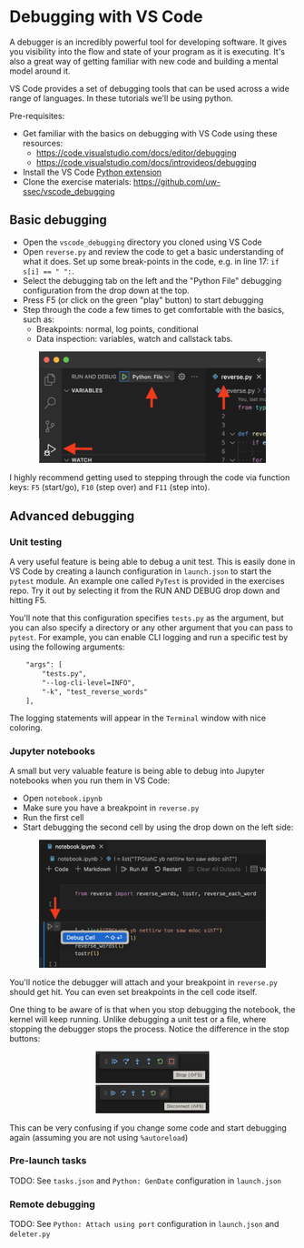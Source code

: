 # Debugging with VS Code

A debugger is an incredibly powerful tool for developing software. It gives you visibility into the flow and state of your program as it is executing. It's also a great way of getting familiar with new code and building a mental model around it. 

VS Code provides a set of debugging tools that can be used across a wide range of languages. In these tutorials we'll be using python.

Pre-requisites:
- Get familiar with the basics on debugging with VS Code using these resources:
  - https://code.visualstudio.com/docs/editor/debugging
  - https://code.visualstudio.com/docs/introvideos/debugging
- Install the VS Code [Python extension](https://marketplace.visualstudio.com/items?itemName=ms-python.python)
- Clone the exercise materials: https://github.com/uw-ssec/vscode_debugging



## Basic debugging

- Open the `vscode_debugging` directory you cloned using VS Code
- Open `reverse.py` and review the code to get a basic understanding of what it does. Set up some break-points in the code, e.g. in line 17: `if s[i] == " ":`.
- Select the debugging tab on the left and the "Python File" debugging configuration from the drop down at the top.
- Press F5 (or click on the green "play" button) to start debugging
- Step through the code a few times to get comfortable with the basics, such as:
  - Breakpoints: normal, log points, conditional
  - Data inspection: variables, watch and callstack tabs.

<p align="center">
<img src="../assets/images/basic_debug.png" width="400">
</p>

I highly recommend getting used to stepping through the code via function keys: `F5` (start/go), `F10` (step over) and `F11` (step into).

## Advanced debugging

### Unit testing

A very useful feature is being able to debug a unit test. This is easily done in VS Code by creating a launch configuration in `launch.json` to start the `pytest` module. An example one called `PyTest` is provided in the exercises repo. Try it out by selecting it from the RUN AND DEBUG drop down and hitting F5.

You'll note that this configuration specifies `tests.py` as the argument, but you can also specify a directory or any other argument that you can pass to `pytest`. For example, you can enable CLI logging and run a specific test by using the following arguments:

```
    "args": [
        "tests.py",
        "--log-cli-level=INFO",
        "-k", "test_reverse_words"
    ],
```
The logging statements will appear in the `Terminal` window with nice coloring.

### Jupyter notebooks

A small but very valuable feature is being able to debug into Jupyter notebooks when you run them in VS Code:

- Open `notebook.ipynb`
- Make sure you have a breakpoint in `reverse.py`
- Run the first cell 
- Start debugging the second cell by using the drop down on the left side:

<p align="center">
    <img src="../assets/images/notebook.png" width="400">
</p>

You'll notice the debugger will attach and your breakpoint in `reverse.py` should get hit. You can even set breakpoints in the cell code itself. 

One thing to be aware of is that when you stop debugging the notebook, the kernel will keep running. Unlike debugging a unit test or a file, where stopping the debugger stops the process. Notice the difference in the stop buttons:

<p align="center">
    <img src="../assets/images/stop.png" width="200"> <br/>
    <img src="../assets/images/disconnect.png" width="200">
</p>

This can be very confusing if you change some code and start debugging again (assuming you are not using `%autoreload`)

### Pre-launch tasks
TODO:
See `tasks.json` and `Python: GenDate` configuration in `launch.json`

### Remote debugging
TODO:
See `Python: Attach using port` configuration in `launch.json` and `deleter.py`